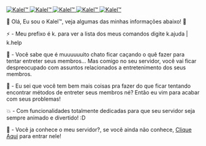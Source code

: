 <a href="https://top.gg/bot/491282786947301388" >
  <img src="https://top.gg/api/widget/status/491282786947301388.svg" alt="Kalel™" />   <a href="https://top.gg/bot/491282786947301388" >
  <img src="https://top.gg/api/widget/servers/491282786947301388.svg" alt="Kalel™" />  <a href="https://top.gg/bot/491282786947301388" >
  <img src="https://top.gg/api/widget/upvotes/491282786947301388.svg" alt="Kalel™" />  <a href="https://top.gg/bot/491282786947301388" >
  <img src="https://top.gg/api/widget/lib/491282786947301388.svg" alt="Kalel™" />  <a href="https://top.gg/bot/491282786947301388" >
  <img src="https://top.gg/api/widget/owner/491282786947301388.svg" alt="Kalel™" />
</a>

</a>

</a>

</a>

</a>


🦊 Olá, Eu sou o Kalel™, veja algumas das minhas informações abaixo! 🦊

⚡ - Meu prefixo é k. para ver a lista dos meus comandos digite k.ajuda | k.help

🔧 - Você sabe que é muuuuuuito chato ficar caçando o quê fazer para tentar entreter seus membros... Mas comigo no seu servidor, você vai ficar despreocupado com assuntos relacionados a entretenimento dos seus membros.

💖 - Eu sei que você tem bem mais coisas pra fazer do que ficar tentando encontrar métodos de entreter seus membros né? Então eu vim para acabar com seus problemas!

💥 - Com funcionalidades totalmente dedicadas para que seu servidor seja sempre animado e divertido! :D

🍰 - Você ja conhece o meu servidor?, se você ainda não conhece, <a href="https://discord.gg/pbrFsGY">Clique Aqui</a> para entrar nele!

